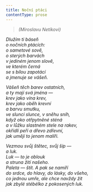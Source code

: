 ```yaml
---
title: Noční ptáci
contentType: prose
---
```


<section>

> _(Miroslavu Netíkovi)_

_Dlužím ti báseň  
o nočních ptácích:  
o sametové sově,  
o sterých barvách  
v jediném jenom slově,  
ve kterém černá  
se s bílou zapotácí  
a jmenuje se vášeň._

</section>

<section>

_Vášeň těch barev ostatních,  
a ty mají svá jména —  
krev jako vína krev,  
krev jako oběh krevní  
a barvu smutku,  
ve slunci slunce, v sněhu sníh,  
když oko otřpytněné sténá  
a v lůžku slastném stele na rakev,  
okřídlí peří a dřevo zdřevní,  
jak umějí to jenom malíři._

</section>

<section>

_Vezmou svůj štětec, svůj šíp —  
a luk.  
Luk — to je oblouk  
a struna žití našeho.  
Paleta — štít. A pak se namíří  
do srdce, do hlavy, do lásky, do všeho,  
co jednou umře, ale chce navždy žít  
jak zbylé stébélko z pokosených luk._

</section>
